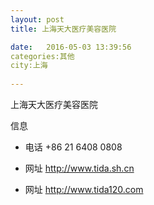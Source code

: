 ```yaml
--- 
layout: post 
title: 上海天大医疗美容医院

date:   2016-05-03 13:39:56 
categories:其他  
city:上海
  
--- 
```

   
上海天大医疗美容医院

信息
 - 电话 +86 21 6408 0808

 - 网址 http://www.tida.sh.cn

 - 网址 http://www.tida120.com


